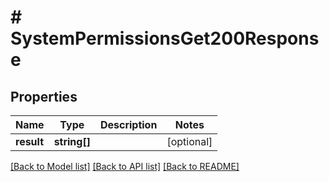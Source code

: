 # # SystemPermissionsGet200Response

## Properties

Name | Type | Description | Notes
------------ | ------------- | ------------- | -------------
**result** | **string[]** |  | [optional]

[[Back to Model list]](../../README.md#models) [[Back to API list]](../../README.md#endpoints) [[Back to README]](../../README.md)
